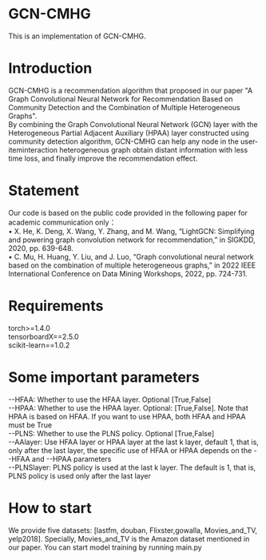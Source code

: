# GCN-CMHG
This is an implementation of GCN-CMHG. 
# Introduction
GCN-CMHG is a recommendation algorithm that proposed in our paper "A Graph Convolutional Neural Network for Recommendation Based on Community Detection and the Combination of Multiple Heterogeneous Graphs".   
By combining the Graph Convolutional Neural Network (GCN) layer with the Heterogeneous Partial Adjacent Auxiliary (HPAA) layer constructed using community detection algorithm, GCN-CMHG can help any node in the user-iteminteraction heterogeneous graph obtain distant information with less time loss, and finally improve the recommendation effect.
# Statement
Our code is based on the public code provided in the following paper for academic communication only：  
• X. He, K. Deng, X. Wang, Y. Zhang, and M. Wang, “LightGCN: Simplifying and powering graph convolution network for recommendation,” in SIGKDD, 2020, pp. 639-648.  
• C. Mu, H. Huang, Y. Liu, and J. Luo, “Graph convolutional neural network based on the combination of multiple heterogeneous graphs,” in 2022 IEEE International Conference on Data Mining Workshops, 2022, pp. 724-731.
# Requirements
torch>=1.4.0  
tensorboardX==2.5.0  
scikit-learn==1.0.2  
# Some important parameters
--HFAA: Whether to use the HFAA layer. Optional [True,False]  
--HPAA: Whether to use the HPAA layer. Optional: [True,False]. Note that HPAA is based on HFAA. If you want to use HPAA, both HFAA and HPAA must be True  
--PLNS: Whether to use the PLNS policy. Optional [True,False]  
--AAlayer: Use HFAA layer or HPAA layer at the last k layer, default 1, that is, only after the last layer, the specific use of HFAA or HPAA depends on the --HFAA and --HPAA parameters  
--PLNSlayer: PLNS policy is used at the last k layer. The default is 1, that is, PLNS policy is used only after the last layer  
# How to start
We provide five datasets: [lastfm, douban, Flixster,gowalla, Movies_and_TV, yelp2018]. Specially, Movies_and_TV is the Amazon dataset mentioned in our paper. You can start model training by running main.py
